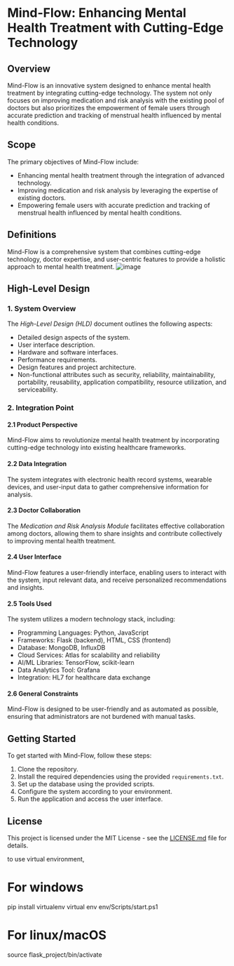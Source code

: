 # Mind-Flow: Enhancing Mental Health Treatment with Cutting-Edge Technology

## Overview

Mind-Flow is an innovative system designed to enhance mental health treatment by integrating cutting-edge technology. The system not only focuses on improving medication and risk analysis with the existing pool of doctors but also prioritizes the empowerment of female users through accurate prediction and tracking of menstrual health influenced by mental health conditions.

## Scope

The primary objectives of Mind-Flow include:

- Enhancing mental health treatment through the integration of advanced technology.
- Improving medication and risk analysis by leveraging the expertise of existing doctors.
- Empowering female users with accurate prediction and tracking of menstrual health influenced by mental health conditions.

## Definitions

Mind-Flow is a comprehensive system that combines cutting-edge technology, doctor expertise, and user-centric features to provide a holistic approach to mental health treatment.
![image](https://github.com/Ansumanbhujabal/MindFlow_SIH/assets/106860608/806637da-f054-4b31-9bdb-6a999c4cc9d2)

## High-Level Design

### 1. System Overview

The *High-Level Design (HLD)* document outlines the following aspects:

- Detailed design aspects of the system.
- User interface description.
- Hardware and software interfaces.
- Performance requirements.
- Design features and project architecture.
- Non-functional attributes such as security, reliability, maintainability, portability, reusability, application compatibility, resource utilization, and serviceability.

### 2. Integration Point

#### 2.1 Product Perspective

Mind-Flow aims to revolutionize mental health treatment by incorporating cutting-edge technology into existing healthcare frameworks.

#### 2.2 Data Integration

The system integrates with electronic health record systems, wearable devices, and user-input data to gather comprehensive information for analysis.

#### 2.3 Doctor Collaboration

The *Medication and Risk Analysis Module* facilitates effective collaboration among doctors, allowing them to share insights and contribute collectively to improving mental health treatment.

#### 2.4 User Interface

Mind-Flow features a user-friendly interface, enabling users to interact with the system, input relevant data, and receive personalized recommendations and insights.

#### 2.5 Tools Used

The system utilizes a modern technology stack, including:

- Programming Languages: Python, JavaScript
- Frameworks: Flask (backend), HTML, CSS (frontend)
- Database: MongoDB, InfluxDB
- Cloud Services: Atlas for scalability and reliability
- AI/ML Libraries: TensorFlow, scikit-learn
- Data Analytics Tool: Grafana
- Integration: HL7 for healthcare data exchange

#### 2.6 General Constraints

Mind-Flow is designed to be user-friendly and as automated as possible, ensuring that administrators are not burdened with manual tasks.

## Getting Started

To get started with Mind-Flow, follow these steps:

1. Clone the repository.
2. Install the required dependencies using the provided `requirements.txt`.
3. Set up the database using the provided scripts.
4. Configure the system according to your environment.
5. Run the application and access the user interface.



## License

This project is licensed under the MIT License - see the [LICENSE.md](LICENSE.md) file for details.





to use virtual environment,

# For windows

pip install virtualenv
virtual env
env/Scripts/start.ps1

# For linux/macOS

source flask_project/bin/activate
